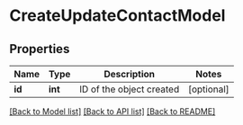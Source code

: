 # CreateUpdateContactModel

## Properties
Name | Type | Description | Notes
------------ | ------------- | ------------- | -------------
**id** | **int** | ID of the object created | [optional] 

[[Back to Model list]](../README.md#documentation-for-models) [[Back to API list]](../README.md#documentation-for-api-endpoints) [[Back to README]](../README.md)


